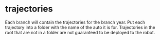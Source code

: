 # trajectories

Each branch will contain the trajectories for the branch year. Put each trajectory into a folder with the name of the auto it is for. Trajectories in the root that are not in a folder are not guaranteed to be deployed to the robot.